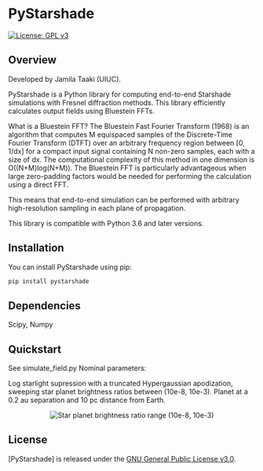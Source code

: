 # PyStarshade

[![License: GPL v3](https://img.shields.io/badge/License-GPLv3-blue.svg)](https://www.gnu.org/licenses/gpl-3.0)

## Overview

Developed by Jamila Taaki (UIUC).

PyStarshade is a Python library for computing end-to-end Starshade simulations with Fresnel diffraction methods. This library efficiently calculates output fields using Bluestein FFTs.

What is a Bluestein FFT? The Bluestein Fast Fourier Transform (1968) is an algorithm that computes M equispaced samples of the Discrete-Time Fourier Transform (DTFT) over an arbitrary frequency region between [0, 1/dx] for a compact input signal containing N non-zero samples, each with a size of dx. The computational complexity of this method in one dimension is O((N+M)log(N+M)). The Bluestein FFT is particularly advantageous when large zero-padding factors would be needed for performing the calculation using a direct FFT.

This means that end-to-end simulation can be performed with arbitrary high-resolution sampling in each plane of propagation. 

This library is compatible with Python 3.6 and later versions. 

## Installation

You can install PyStarshade using pip:

```bash
pip install pystarshade
```

## Dependencies

Scipy, Numpy

## Quickstart
See simulate_field.py
Nominal parameters: 



Log starlight supression with a truncated Hypergaussian apodization, sweeping star planet brightness ratios between (10e-8, 10e-3). Planet at a 0.2 au separation and 10 pc distance from Earth. 
<p align="center">
  <img src="images/contrast_.gif" alt="Star planet brightness ratio range (10e-8, 10e-3)">
</p>


## License

[PyStarshade] is released under the [GNU General Public License v3.0](LICENSE).
